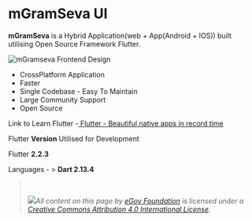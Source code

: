 # mGramSeva UI

**mGramSeva** is a Hybrid Application(web + App(Android + IOS)) built utilising Open Source Framework Flutter.

![mGramseva Frontend Design](https://238770250-files.gitbook.io/\~/files/v0/b/gitbook-x-prod.appspot.com/o/spaces%2FS0VW1NVyguqXxlketbHB%2Fuploads%2Fu5YISGc3AcAkDcTosRxC%2Fmgraseva-UI-architecture%20diagram.png?alt=media\&token=5464b732-ce60-4995-8101-d49833eff504)

* CrossPlatform Application
* Faster
* Single Codebase - Easy To Maintain
* Large Community Support
* Open Source

Link to Learn Flutter -[ Flutter - Beautiful native apps in record time](https://flutter.dev/)​

Flutter **Version** Utilised for Development

Flutter **2.2.3**

Languages - > **Dart 2.13.4**

> ​[​](http://creativecommons.org/licenses/by/4.0/)
>
> [![](https://i.creativecommons.org/l/by/4.0/80x15.png)](http://creativecommons.org/licenses/by/4.0/)[_​_](http://creativecommons.org/licenses/by/4.0/)_All content on this page by_ [_eGov Foundation_](https://egov.org.in/) _is licensed under a_ [_Creative Commons Attribution 4.0 International License_](http://creativecommons.org/licenses/by/4.0/)_._
